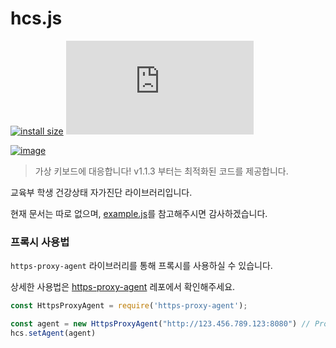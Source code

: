 # hcs.js
[![install size](https://packagephobia.com/badge?p=hcs.js)](https://packagephobia.com/result?p=hcs.js)
[![image](https://img.shields.io/github/license/kimcore/hcs.js)](https://github.com/kimcore/hcs.js/blob/master/LICENSE)

[![image](https://nodei.co/npm/hcs.js.png?downloads=true&stars=true)](https://nodei.co/npm/hcs.js/)

> 가상 키보드에 대응합니다! v1.1.3 부터는 최적화된 코드를 제공합니다.

교육부 학생 건강상태 자가진단 라이브러리입니다.

현재 문서는 따로 없으며, [example.js](https://github.com/kimcore/hcs.js/blob/master/example.js)를 참고해주시면 감사하겠습니다.

### 프록시 사용법
`https-proxy-agent` 라이브러리를 통해 프록시를 사용하실 수 있습니다.

상세한 사용법은 [https-proxy-agent](https://github.com/TooTallNate/node-https-proxy-agent) 레포에서 확인해주세요.
```js
const HttpsProxyAgent = require('https-proxy-agent');

const agent = new HttpsProxyAgent("http://123.456.789.123:8080") // Proxy URI
hcs.setAgent(agent)
```
